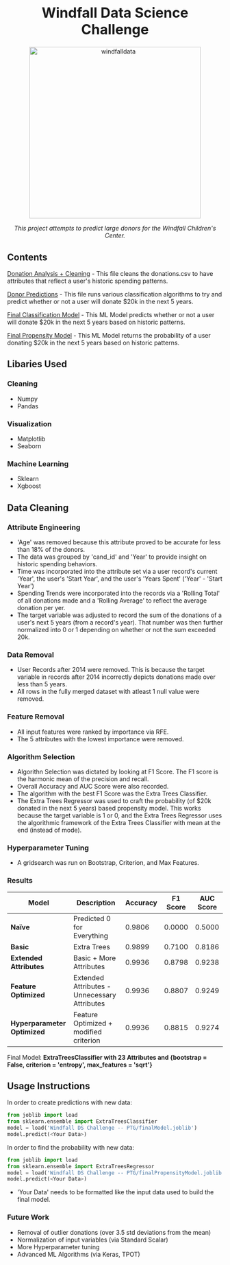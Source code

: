 <h1 align="center" style="font-weight:bold;font-size:32px;">Windfall Data Science Challenge</h1>

<div align="center">
  <img src="https://windfalldata.com/wp-content/uploads/2020/07/Windfall-Logo-348x120-1.png" alt="windfalldata" height="400"/>
  <br>
  <p id="desc" style="font-style:italic;text-align:center;">This project attempts to predict large donors for the Windfall Children's Center. </p>
</div>

## Contents
 [Donation Analysis + Cleaning](/Windfall_Analysis+Cleaning.ipynb) - This file cleans the donations.csv to have attributes that reflect a user's historic spending patterns.
 
 [Donor Predictions](/WindFall_Predictions.ipynb) - This file runs various classification algorithms to try and predict whether or not a user will donate $20k in the next 5 years.

 [Final Classification Model](/Windfall%20DS%20Challenge%20--%20PTG/finalModel.joblib) - This ML Model predicts whether or not a user will donate $20k in the next 5 years based on historic patterns.

 [Final Propensity Model](/Windfall%20DS%20Challenge%20--%20PTG/finalPropensityModel.joblib) - This ML Model returns the probability of a user donating $20k in the next 5 years based on historic patterns.

## Libaries Used
### Cleaning
* Numpy
* Pandas

### Visualization
* Matplotlib
* Seaborn

### Machine Learning
* Sklearn
* Xgboost

## Data Cleaning
### Attribute Engineering
* 'Age' was removed because this attribute proved to be accurate for less than 18% of the donors.
* The data was grouped by 'cand_id' and 'Year' to provide insight on historic spending behaviors.
* Time was incorporated into the attribute set via a user record's current 'Year', the user's 'Start Year', and the user's 'Years Spent' ('Year' - 'Start Year')
* Spending Trends were incorporated into the records via a 'Rolling Total' of all donations made and a 'Rolling Average' to reflect the average donation per yer.
* The target variable was adjusted to record the sum of the donations of a user's next 5 years (from a record's year). That number was then further normalized into 0 or 1 depending on whether or not the sum exceeded 20k.

### Data Removal
* User Records after 2014 were removed. This is because the target variable in records after 2014 incorrectly depicts donations made over less than 5 years.
* All rows in the fully merged dataset with atleast 1 null value were removed.  

### Feature Removal
* All input features were ranked by importance via RFE.
* The 5 attributes with the lowest importance were removed.

### Algorithm Selection
* Algorithn Selection was dictated by looking at F1 Score. The F1 score is the harmonic mean of the precision and recall.
* Overall Accuracy and AUC Score were also recorded.
* The algorithm with the best F1 Score was the Extra Trees Classifier.
* The Extra Trees Regressor was used to craft the probability (of $20k donated in the next 5 years) based propensity model. This works because the target variable is 1 or 0, and the Extra Trees Regressor uses the algorithmic framework of the Extra Trees Classifier with mean at the end (instead of mode).

### Hyperparameter Tuning
* A gridsearch was run on Bootstrap, Criterion, and Max Features.

### Results
| Model | Description | Accuracy | F1 Score | AUC Score |
| ----------- | ----------- | ----------- | ----------- | ----------- |
| **Naïve** | Predicted 0 for Everything | 0.9806 | 0.0000 | 0.5000 |
| **Basic** | Extra Trees | 0.9899 | 0.7100 | 0.8186 |
| **Extended Attributes** | Basic + More Attributes  | 0.9936 | 0.8798 | 0.9238 |
| **Feature Optimized** | Extended Attributes - Unnecessary Attributes | 0.9936 | 0.8807 | 0.9249 |
| **Hyperparameter Optimized** | Feature Optimized + modified criterion | 0.9936 | 0.8815 | 0.9274 |

Final Model: **ExtraTreesClassifier with 23 Attributes and {bootstrap = False, criterion = 'entropy', max_features = 'sqrt'}**

## Usage Instructions
In order to create predictions with new data:
```python
from joblib import load
from sklearn.ensemble import ExtraTreesClassifier
model = load('Windfall DS Challenge -- PTG/finalModel.joblib')
model.predict(<Your Data>)
```
In order to find the probability with new data:
```python
from joblib import load
from sklearn.ensemble import ExtraTreesRegressor
model = load('Windfall DS Challenge -- PTG/finalPropensityModel.joblib')
model.predict(<Your Data>)
```
* 'Your Data' needs to be formatted like the input data used to build the final model.

### Future Work
* Removal of outlier donations (over 3.5 std deviations from the mean)
* Normalization of input variables (via Standard Scalar)
* More Hyperparameter tuning
* Advanced ML Algorithms (via Keras, TPOT)
